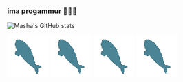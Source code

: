 ### ima progammur 💙💜💖

![Masha's GitHub stats](https://github-readme-stats.vercel.app/api?username=mashacore&show_icons=true&theme=tokyonight)

<img src="https://raw.githubusercontent.com/mashacore/mashacore/main/blahaj.gif" />
<img src="https://raw.githubusercontent.com/mashacore/mashacore/main/blahaj.gif" />
<img src="https://raw.githubusercontent.com/mashacore/mashacore/main/blahaj.gif" />
<img src="https://raw.githubusercontent.com/mashacore/mashacore/main/blahaj.gif" />
